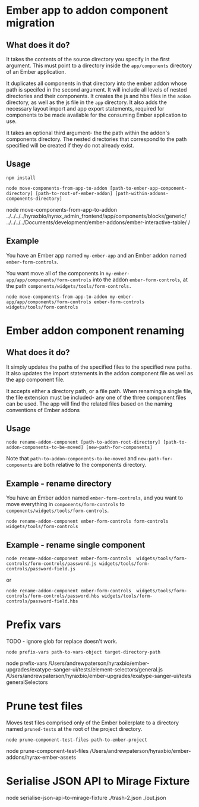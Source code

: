 # Ember app to addon component migration

## What does it do?

It takes the contents of the source directory you specify in the first argument. This must point to a directory inside the `app/components` directory of an Ember application.

It duplicates all components in that directory into the ember addon whose path is specifed in the second argument. It will include all levels of nested directories and their components. It creates the js and hbs files in the `addon` directory, as well as the js file in the `app` directory. It also adds the necessary layout import and app export statements, required for components to be made available for the consuming Ember application to use.

It takes an optional third argument- the the path within the addon's components directory. The nested directories that correspond to the path specified will be created if they do not already exist.

## Usage

`npm install`

`node move-components-from-app-to-addon [path-to-ember-app-component-directory] [path-to-root-of-ember-addon] [path-within-addons-components-directory]`

node move-components-from-app-to-addon ../../../../hyraxbio/hyrax_admin_frontend/app/components/blocks/generic/ ../../../../Documents/development/ember-addons/ember-interactive-table/ / 

## Example

You have an Ember app named `my-ember-app` and an Ember addon named `ember-form-controls`.

You want move all of the components in `my-ember-app/app/components/form-controls` into the addon `ember-form-controls`, at the path `components/widgets/tools/form-controls.`

`node move-components-from-app-to-addon my-ember-app/app/components/form-controls ember-form-controls widgets/tools/form-controls`

# Ember addon component renaming

## What does it do?

It simply updates the paths of the specified files to the specified new paths. It also updates the import statements in the addon component file as well as the app component file.

It accepts either a directory path, or a file path. When renaming a single file, the file extension must be included- any one of the three component files can be used. The app will find the related files based on the naming conventions of Ember addons

## Usage

`node rename-addon-component [path-to-addon-root-directory] [path-to-addon-components-to-be-moved] [new-path-for-components]`

Note that `path-to-addon-components-to-be-moved` and `new-path-for-components` are both relative to the components directory.

## Example - rename directory

You have an Ember addon named `ember-form-controls`, and you want to move everything in `components/form-controls` to `components/widgets/tools/form-controls`.

`node rename-addon-component ember-form-controls form-controls widgets/tools/form-controls`

## Example - rename single component

`node rename-addon-component ember-form-controls  widgets/tools/form-controls/form-controls/password.js widgets/tools/form-controls/password-field.js` 

or

`node rename-addon-component ember-form-controls  widgets/tools/form-controls/form-controls/password.hbs widgets/tools/form-controls/password-field.hbs`

# Prefix vars

TODO - ignore glob for replace doesn't work.

`node prefix-vars path-to-vars-object target-directory-path`

node prefix-vars /Users/andrewpaterson/hyraxbio/ember-upgrades/exatype-sanger-ui/tests/element-selectors/general.js /Users/andrewpaterson/hyraxbio/ember-upgrades/exatype-sanger-ui/tests generalSelectors

# Prune test files

Moves test files comprised only of the Ember boilerplate to a directory named `pruned-tests` at the root of the project directory.

`node prune-component-test-files path-to-ember-project`

node prune-component-test-files /Users/andrewpaterson/hyraxbio/ember-addons/hyrax-ember-assets


# Serialise JSON API to Mirage Fixture

node serialise-json-api-to-mirage-fixture ./trash-2.json ./out.json